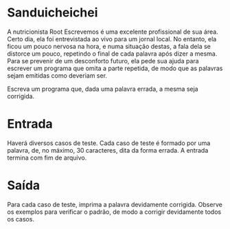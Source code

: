 # Sanduicheichei
A nutricionista Root Escrevemos é uma excelente profissional de sua área. Certo dia, ela foi entrevistada ao vivo para um jornal local. No entanto, ela ficou um pouco nervosa na hora, e numa situação destas, a fala dela se distorce um pouco, repetindo o final de cada palavra após dizer a mesma. Para se prevenir de um desconforto futuro, ela pede sua ajuda para escrever um programa que omita a parte repetida, de modo que as palavras sejam emitidas como deveriam ser.

Escreva um programa que, dada uma palavra errada, a mesma seja corrigida.

# Entrada
Haverá diversos casos de teste. Cada caso de teste é formado por uma palavra, de, no máximo, 30 caracteres, dita da forma errada. A entrada termina com fim de arquivo.

# Saída
Para cada caso de teste, imprima a palavra devidamente corrigida. Observe os exemplos para verificar o padrão, de modo a corrigir devidamente todos os casos.
